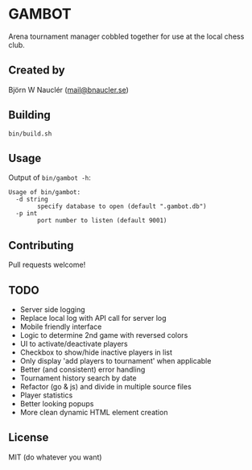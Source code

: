 
# GAMBOT
Arena tournament manager cobbled together for use at the local chess club.

## Created by
Björn W Nauclér (mail@bnaucler.se)

## Building
`bin/build.sh`

## Usage
Output of `bin/gambot -h`:  
```
Usage of bin/gambot:
  -d string
    	specify database to open (default ".gambot.db")
  -p int
    	port number to listen (default 9001)
```

## Contributing
Pull requests welcome!

## TODO
* Server side logging
* Replace local log with API call for server log
* Mobile friendly interface
* Logic to determine 2nd game with reversed colors
* UI to activate/deactivate players
* Checkbox to show/hide inactive players in list
* Only display 'add players to tournament' when applicable
* Better (and consistent) error handling
* Tournament history search by date
* Refactor (go & js) and divide in multiple source files
* Player statistics
* Better looking popups
* More clean dynamic HTML element creation

## License
MIT (do whatever you want)
